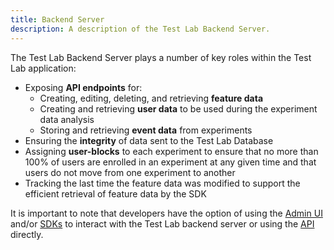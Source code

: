 ```yaml
---
title: Backend Server
description: A description of the Test Lab Backend Server.
---
```


The Test Lab Backend Server plays a number of key roles within the Test Lab application:

- Exposing **API endpoints** for:
  - Creating, editing, deleting, and retrieving **feature data**
  - Creating and retrieving **user data** to be used during the experiment data analysis
  - Storing and retrieving **event data** from experiments
- Ensuring the **integrity** of data sent to the Test Lab Database
- Assigning **user-blocks** to each experiment to ensure that no more than 100% of users are enrolled in an experiment at any given time and that users do not move from one experiment to another
- Tracking the last time the feature data was modified to support the efficient retrieval of feature data by the SDK

It is important to note that developers have the option of using the [Admin UI](/docs/admin-ui) and/or [SDKs](/docs/sdk-docs) to interact with the Test Lab backend server or using the [API](/docs/api-docs) directly.
